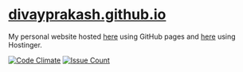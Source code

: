 # [divayprakash.github.io][1]

My personal website hosted [here][1] using GitHub pages and [here][2] using Hostinger.

[![Code Climate](https://codeclimate.com/github/divayprakash/divayprakash.github.io/badges/gpa.svg)][3]
[![Issue Count](https://codeclimate.com/github/divayprakash/divayprakash.github.io/badges/issue_count.svg)][4]

[1]:http://divayprakash.github.io
[2]:http://divay.esy.es
[3]:https://codeclimate.com/github/divayprakash/divayprakash.github.io
[4]:https://codeclimate.com/github/divayprakash/divayprakash.github.io
